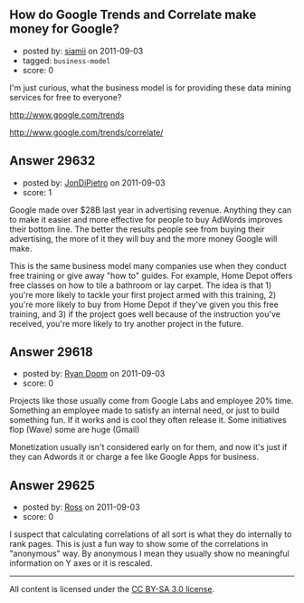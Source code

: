 ## How do Google Trends and Correlate make money for Google?

- posted by: [siamii](https://stackexchange.com/users/-1/10819-siamii) on 2011-09-03
- tagged: `business-model`
- score: 0

I'm just curious, what the business model is for providing these data mining services for free to everyone?

http://www.google.com/trends

http://www.google.com/trends/correlate/


## Answer 29632

- posted by: [JonDiPietro](https://stackexchange.com/users/-1/11642-jondipietro) on 2011-09-03
- score: 1

Google made over $28B last year in advertising revenue. Anything they can to make it easier and more effective for people to buy AdWords improves their bottom line. The better the results people see from buying their advertising, the more of it they will buy and the more money Google will make.

This is the same business model many companies use when they conduct free training or give away "how to" guides. For example, Home Depot offers free classes on how to tile a bathroom or lay carpet. The idea is that 1) you're more likely to tackle your first project armed with this training, 2) you're more likely to buy from Home Depot if they've given you this free training, and 3) if the project goes well because of the instruction you've received, you're more likely to try another project in the future.


## Answer 29618

- posted by: [Ryan Doom](https://stackexchange.com/users/-1/5655-ryan-doom) on 2011-09-03
- score: 0

Projects like those usually come from Google Labs and employee 20% time. Something an employee made to satisfy an internal need, or just to build something fun. If it works and is cool they often release it. Some initiatives flop (Wave) some are huge (Gmail)

Monetization usually isn't considered early on for them, and now it's just if they can Adwords it or charge a fee like Google Apps for business.


## Answer 29625

- posted by: [Ross](https://stackexchange.com/users/-1/1390-ross) on 2011-09-03
- score: 0

I suspect that calculating correlations of all sort is what they do internally to rank pages. This is just a fun way to show some of the correlations in "anonymous" way. By anonymous I mean they usually show no meaningful information on Y axes or it is rescaled.



---

All content is licensed under the [CC BY-SA 3.0 license](https://creativecommons.org/licenses/by-sa/3.0/).
